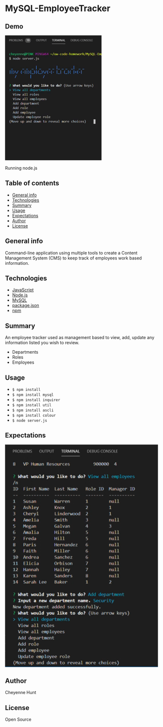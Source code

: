 # MySQL-EmployeeTracker

## Demo
![GIF](demo/tracker.gif)


Running node.js

## Table of contents

- [General info](#general-info)
- [Technologies](#Technologies)
- [Summary](#Summary)
- [Usage](#Usage)
- [Expectations](#Expectations)
- [Author](#Author)
- [License](#License)

## General info

Command-line application using multiple tools to create a Content Management System (CMS) to keep track of employees work based information. 

## Technologies

- [JavaScript](https://www.javascript.com/)
- [Node.js](https://nodejs.org/)
- [MySQL](https://www.mysql.com/)
- [package.json](https://docs.npmjs.com/creating-a-package-json-file)
- [npm](https://www.npmjs.com/)
## Summary
An employee tracker used as management based to view, add, update any information listed 
you wish to review.
- Departments
- Roles
- Employees

## Usage
- `$ npm install`
- `$ npm install mysql`
- `$ npm install inquirer`
- `$ npm install util`
- `$ npm install ascli`
- `$ npm install colour`
- `$ node server.js`



## Expectations
![PIC](demo/employee.png)






## Author

Cheyenne Hunt

## License

Open Source
